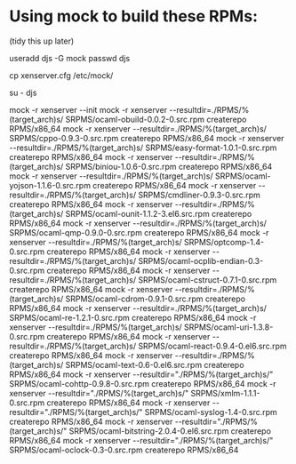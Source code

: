 Using mock to build these RPMs:
==============================

(tidy this up later)

useradd djs -G mock
passwd djs
 
cp xenserver.cfg /etc/mock/

su - djs

mock -r xenserver --init
mock -r xenserver --resultdir=./RPMS/%(target_arch)s/ SRPMS/ocaml-obuild-0.0.2-0.src.rpm
createrepo RPMS/x86_64
mock -r xenserver --resultdir=./RPMS/%(target_arch)s/ SRPMS/cppo-0.9.3-0.src.rpm
createrepo RPMS/x86_64
mock -r xenserver --resultdir=./RPMS/%(target_arch)s/ SRPMS/easy-format-1.0.1-0.src.rpm
createrepo RPMS/x86_64
mock -r xenserver --resultdir=./RPMS/%(target_arch)s/ SRPMS/biniou-1.0.6-0.src.rpm
createrepo RPMS/x86_64
mock -r xenserver --resultdir=./RPMS/%(target_arch)s/ SRPMS/ocaml-yojson-1.1.6-0.src.rpm
createrepo RPMS/x86_64
mock -r xenserver --resultdir=./RPMS/%(target_arch)s/ SRPMS/cmdliner-0.9.3-0.src.rpm
createrepo RPMS/x86_64
mock -r xenserver --resultdir=./RPMS/%(target_arch)s/ SRPMS/ocaml-ounit-1.1.2-3.el6.src.rpm
createrepo RPMS/x86_64
mock -r xenserver --resultdir=./RPMS/%(target_arch)s/ SRPMS/ocaml-qmp-0.9.0-0.src.rpm
createrepo RPMS/x86_64
mock -r xenserver --resultdir=./RPMS/%(target_arch)s/ SRPMS/optcomp-1.4-0.src.rpm
createrepo RPMS/x86_64
mock -r xenserver --resultdir=./RPMS/%(target_arch)s/ SRPMS/ocaml-ocplib-endian-0.3-0.src.rpm
createrepo RPMS/x86_64
mock -r xenserver --resultdir=./RPMS/%(target_arch)s/ SRPMS/ocaml-cstruct-0.7.1-0.src.rpm
createrepo RPMS/x86_64
mock -r xenserver --resultdir=./RPMS/%(target_arch)s/ SRPMS/ocaml-cdrom-0.9.1-0.src.rpm
createrepo RPMS/x86_64
mock -r xenserver --resultdir=./RPMS/%(target_arch)s/ SRPMS/ocaml-re-1.2.1-0.src.rpm
createrepo RPMS/x86_64
mock -r xenserver --resultdir=./RPMS/%(target_arch)s/ SRPMS/ocaml-uri-1.3.8-0.src.rpm
createrepo RPMS/x86_64
mock -r xenserver --resultdir=./RPMS/%(target_arch)s/ SRPMS/ocaml-react-0.9.4-0.el6.src.rpm
createrepo RPMS/x86_64
mock -r xenserver --resultdir=./RPMS/%(target_arch)s/ SRPMS/ocaml-text-0.6-0.el6.src.rpm
createrepo RPMS/x86_64
mock -r xenserver --resultdir="./RPMS/%(target_arch)s/" SRPMS/ocaml-cohttp-0.9.8-0.src.rpm 
createrepo RPMS/x86_64
mock -r xenserver --resultdir="./RPMS/%(target_arch)s/" SRPMS/xmlm-1.1.1-0.src.rpm 
createrepo RPMS/x86_64
mock -r xenserver --resultdir="./RPMS/%(target_arch)s/" SRPMS/ocaml-syslog-1.4-0.src.rpm 
createrepo RPMS/x86_64
mock -r xenserver --resultdir="./RPMS/%(target_arch)s/" SRPMS/ocaml-bitstring-2.0.4-0.el6.src.rpm createrepo RPMS/x86_64
mock -r xenserver --resultdir="./RPMS/%(target_arch)s/" SRPMS/ocaml-oclock-0.3-0.src.rpm 
createrepo RPMS/x86_64

